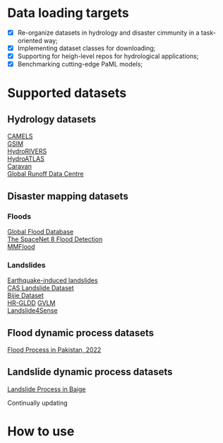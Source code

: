 # Data loading targets
- [x] Re-organize datasets in hydrology and disaster cimmunity in a task-oriented way;  
- [x] Implementing dataset classes for downloading;  
- [x] Supporting for heigh-level repos for hydrological applications;  
- [x] Benchmarking cutting-edge PaML models;   

# Supported datasets
## Hydrology datasets 
[CAMELS](https://ral.ucar.edu/solutions/products/camels)  
[GSIM](https://doi.pangaea.de/10.1594/PANGAEA.887477)   
[HydroRIVERS](https://www.hydrosheds.org/)  
[HydroATLAS](https://www.hydrosheds.org/hydroatlas)  
[Caravan](https://github.com/kratzert/Caravan/)  
[Global Runoff Data Centre](https://www.bafg.de/GRDC/EN/Home/homepage_node.html)    

## Disaster mapping datasets
### Floods
[Global Flood Database](https://global-flood-database.cloudtostreet.ai/)  
[The SpaceNet 8 Flood Detection](https://medium.com/@SpaceNet_Project/the-spacenet-8-flood-detection-challenge-dataset-and-algorithmic-baseline-release-e0c9f5a44154)  
[MMFlood](https://ieee-dataport.org/documents/mmflood-multimodal-dataset-flood-delineation-satellite-imagery)  


### Landslides
[Earthquake-induced landslides](https://github.com/zhu-xlab/UCDFormer)  
[CAS Landslide Dataset](https://github.com/HydroPML/Dataset4Landslide_mapping)  
[Bijie Dataset](http://gpcv.whu.edu.cn/data/Bijie_pages.html)  
[HR-GLDD](https://github.com/kushanavbhuyan/HR-GLDD-A-Global-Landslide-Mapping-Data-Repository) 
[GVLM](https://github.com/zxk688/GVLM)  
[Landslide4Sense](https://www.iarai.ac.at/landslide4sense/)  


## Flood dynamic process datasets
[Flood Process in Pakistan, 2022](https://github.com/zhu-xlab/ML4Earth-Hackathon-2023)

## Landslide dynamic process datasets
[Landslide Process in Baige](https://github.com/HydroPML/Landslidecast)

Continually updating


# How to use 
